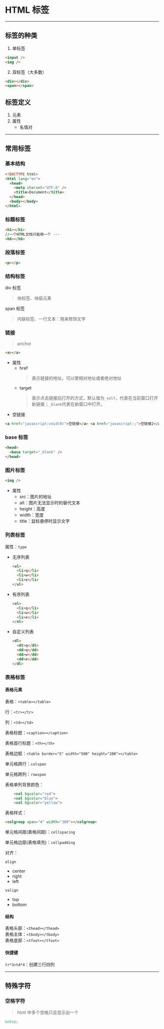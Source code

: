 # HTML 标签

---

## 标签的种类

1. 单标签

```html
<input />
<img />
```

2. 双标签（大多数）

```html
<div></div>
<span></span>
```

## 标签定义

1. 元素
2. 属性
   - 名值对

---

## 常用标签

### 基本结构

```html
<!DOCTYPE html>
<html lang="en">
  <head>
    <meta charset="UTF-8" />
    <title>Document</title>
  </head>
  <body></body>
</html>
```

### 标题标签

```html
<h1></h1>
//一个HTML文档只能用一个 ···
<h6></h6>
```

### 段落标签

```html
<p></p>
```

### 结构标签

div 标签

> 块标签、块级元素

span 标签

> 内联标签、一行文本：用来修饰文字

### 链接

> anchor

```html
<a></a>
```

- 属性
  - href
    > 表示链接的地址，可以使相对地址或者绝对地址
  - target
    > 表示点击链接后打开的方式，默认值为`_self`，代表在当前窗口打开新链接；`_blank`代表在新窗口中打开。

* 空链接

```html
<a href="javascript:void(0)">空链接</a> <a href="javascript:;">空链接2</a>
```

### base 标签

```html
<head>
  <base target="_blank" />
</head>
```

### 图片标签

```html
<img />
```

- 属性
  - src：图片的地址
  - alt：图片无法显示时的替代文本
  - height：高度
  - width：宽度
  - title：鼠标悬停时显示文字

### 列表标签

属性：`type`

- 无序列表
  ```html
  <ul>
    <li>q</li>
    <li>w</li>
    <li>e</li>
  </ul>
  ```
- 有序列表
  ```html
  <ol>
    <li>q</li>
    <li>w</li>
    <li>e</li>
  </ol>
  ```
- 自定义列表
  ```html
  <dl>
    <dt>q</dt>
    <dd>q</dd>
    <dd>w</dd>
    <dd>e</dd>
  </dl>
  ```

### 表格标签

#### 表格元素

表格：`<table></table>`  

行：`<tr></tr>`  

列：`<td></td>`  

表格标题：`<caption></caption>`  

表格首行标题：`<th></th>`  

表格边框：`<table border="5" width="500" height="200"></table>`  

单元格跨行：`colspan`  

单元格跨列：`rowspan`

表格单列背景颜色：
```html
    <col bgcolor="red"> 
    <col bgcolor="blue">
    <col bgcolor="yellow">
```
表格样式：
```html 
<colgroup span="4" width="300"></colgroup>
```

单元格间距(表格间距)：`cellspacing`

单元格边距(表格填充)：`cellpadding`

对齐：  

`align`
- center  
- right  
- left  

`valign`
- top
- bottom

#### 结构

表格头部：`<thead></thead>`  
表格主体：`<tbody></tbody>`  
表格底部：`<tfoot></tfoot>`

#### 快捷键
`tr*3>td*4`：创建三行四列

---

## 特殊字符

### 空格字符

> html 中多个空格只会显示出一个

```html
&nbsp;
```
